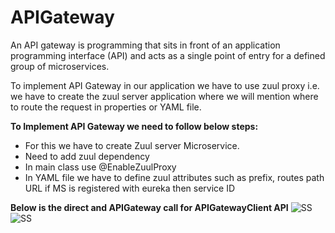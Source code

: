# APIGateway

An API gateway is programming that sits in front of an application programming interface (API) and acts as a single point of entry for a defined group of microservices. 

To implement API Gateway in our application we have to use zuul proxy i.e. we have to create the zuul server application where we will mention where to route the request in properties or YAML file.

**To Implement API Gateway we need to follow below steps:**

* For this we have to create Zuul server Microservice.
* Need to add zuul dependency
* In main class use @EnableZuulProxy
* In YAML file we have to define zuul attributes such as prefix, routes path URL if MS is registered with eureka then service ID

**Below is the direct and APIGateway call for APIGatewayClient API**
![SS]()
![SS]()
